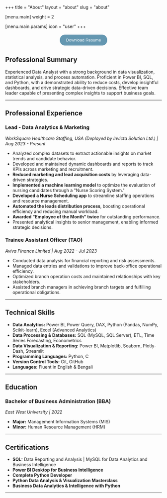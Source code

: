 +++
title = "About"
layout = "about"
slug = "about"

[menu.main]
weight = 2

  [menu.main.params]
  icon = "user"
+++

<html>
<head>
<meta name="viewport" content="width=device-width, initial-scale=1">
<style>
.button {
  background-color: #6497b1;
  border: none;
  color: white;
  padding: 10px 20px;
  text-align: center;
  text-decoration: none;
  display: inline-block;
  margin: 4px 2px;
  cursor: pointer;
  border-radius: 16px;
}
</style>
</head>
<div align=center>
<a href="https://drive.google.com/file/d/1VewLK4wD_mjCWcbNtEseMHhpfcTtmwbs/view?usp=sharing">
<button class="button">Download Resume</button>
</a>
</div>
</html>

## **Professional Summary**

Experienced Data Analyst with a strong background in data visualization, statistical analysis, and process automation. Proficient in Power BI, SQL, and Python, with a demonstrated ability to reduce costs, develop insightful dashboards, and drive strategic data-driven decisions. Effective team leader capable of presenting complex insights to support business goals.

---

## **Professional Experience**

### **Lead - Data Analytics & Marketing**  
*WorkSquare Healthcare Staffing, USA (Deployed by Invicta Solution Ltd.) | Aug 2023 - Present*

- Analyzed complex datasets to extract actionable insights on market trends and candidate behavior.
- Developed and maintained dynamic dashboards and reports to track KPIs across marketing and recruitment.
- **Reduced marketing and lead acquisition costs** by leveraging data-driven strategies.
- **Implemented a machine learning model** to optimize the evaluation of nursing candidates through a "Nurse Scoring System."
- **Developed a Nurse Scheduling app** to streamline staffing operations and resource management.
- **Automated the leads distribution process**, boosting operational efficiency and reducing manual workload.
- **Awarded "Employee of the Month" twice** for outstanding performance.
- Presented analytical insights to senior management, enabling informed strategic decisions.

### **Trainee Assistant Officer (TAO)**  
*Aviva Finance Limited | Aug 2022 - Jul 2023*

- Conducted data analysis for financial reporting and risk assessments.
- Managed data entries and validations to improve back-office operational efficiency.
- Optimized branch operation costs and maintained relationships with key stakeholders.
- Assisted branch managers in achieving branch targets and fulfilling operational obligations.

---

## **Technical Skills**

- **Data Analytics:** Power BI, Power Query, DAX, Python (Pandas, NumPy, Scikit-learn), Excel (Advanced Analytics)
- **Data Processing & Databases:** SQL (MySQL, SQL Server), ETL, Time Series Forecasting, Econometrics
- **Data Visualization & Reporting:** Power BI, Matplotlib, Seaborn, Plotly-Dash, Streamlit
- **Programming Languages:** Python, C
- **Version Control Tools:** Git, GitHub
- **Languages:** Fluent in English & Bengali

---

## **Education**

### **Bachelor of Business Administration (BBA)**  
*East West University | 2022*  
- **Major:** Management Information Systems (MIS)  
- **Minor:** Human Resource Management (HRM)  

---

## **Certifications**

- **SQL:** Data Reporting and Analysis | MySQL for Data Analytics and Business Intelligence  
- **Power BI Desktop for Business Intelligence**  
- **Complete Python Developer**  
- **Python Data Analysis & Visualization Masterclass**  
- **Business Data Analytics & Intelligence with Python**

---

